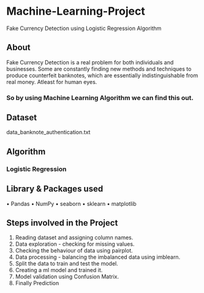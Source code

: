 # Machine-Learning-Project
Fake Currency Detection using Logistic Regression Algorithm

## About
Fake Currency Detection is a real problem for both individuals and businesses. Some are constantly finding new methods and techniques to produce counterfeit banknotes, which are essentially indistinguishable from real money. Atleast for human eyes.
### So by using Machine Learning Algorithm we can find this out.

## Dataset
data_banknote_authentication.txt

## Algorithm
### Logistic Regression

## Library & Packages used
• Pandas
• NumPy
• seaborn
• sklearn
• matplotlib

## Steps involved in the Project
1. Reading dataset and assigning column names.
2. Data exploration - checking for missing values.
3. Checking the behaviour of data using pairplot.
4. Data processing - balancing the imbalanced data using imblearn.
5. Split the data to train and test the model.
6. Creating a ml model and trained it.
7. Model validation using Confusion Matrix.
8. Finally Prediction
